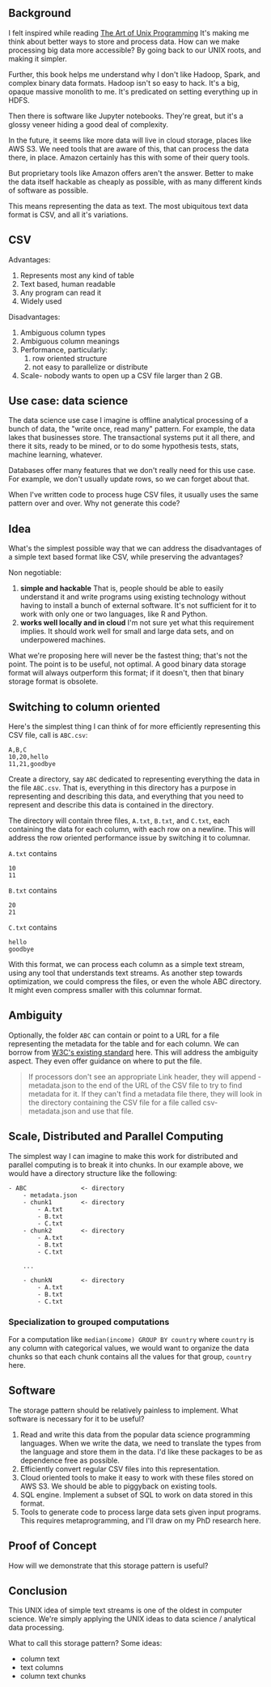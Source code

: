 ## Background

I felt inspired while reading [The Art of Unix Programming](https://homepage.cs.uri.edu/~thenry/resources/unix_art/ch01s06.html)
It's making me think about better ways to store and process data.
How can we make processing big data more accessible?
By going back to our UNIX roots, and making it simpler.

Further, this book helps me understand why I don't like Hadoop, Spark, and complex binary data formats.
Hadoop isn't so easy to hack.
It's a big, opaque massive monolith to me.
It's predicated on setting everything up in HDFS.

Then there is software like Jupyter notebooks. 
They're great, but it's a glossy veneer hiding a good deal of complexity.

In the future, it seems like more data will live in cloud storage, places like AWS S3.
We need tools that are aware of this, that can process the data there, in place.
Amazon certainly has this with some of their query tools.

But proprietary tools like Amazon offers aren't the answer.
Better to make the data itself hackable as cheaply as possible, with as many different kinds of software as possible.

This means representing the data as text.
The most ubiquitous text data format is CSV, and all it's variations.


## CSV

Advantages:

1. Represents most any kind of table
1. Text based, human readable
2. Any program can read it
3. Widely used

Disadvantages:

1. Ambiguous column types
1. Ambiguous column meanings
2. Performance, particularly:
    1. row oriented structure
    1. not easy to parallelize or distribute
2. Scale- nobody wants to open up a CSV file larger than 2 GB.


## Use case: data science

The data science use case I imagine is offline analytical processing of a bunch of data, the "write once, read many" pattern.
For example, the data lakes that businesses store.
The transactional systems put it all there, and there it sits, ready to be mined, or to do some hypothesis tests, stats, machine learning, whatever.

Databases offer many features that we don't really need for this use case.
For example, we don't usually update rows, so we can forget about that.

When I've written code to process huge CSV files, it usually uses the same pattern over and over.
Why not generate this code?


## Idea

What's the simplest possible way that we can address the disadvantages of a simple text based format like CSV, while preserving the advantages?

Non negotiable:

1. __simple and hackable__
    That is, people should be able to easily understand it and write programs using existing technology without having to install a bunch of external software.
    It's not sufficient for it to work with only one or two languages, like R and Python.
2. __works well locally and in cloud__
    I'm not sure yet what this requirement implies.
    It should work well for small and large data sets, and on underpowered machines.

What we're proposing here will never be the fastest thing; that's not the point.
The point is to be useful, not optimal.
A good binary data storage format will always outperform this format; if it doesn't, then that binary storage format is obsolete.


## Switching to column oriented

Here's the simplest thing I can think of for more efficiently representing this CSV file, call is `ABC.csv`:

```
A,B,C
10,20,hello
11,21,goodbye
```

Create a directory, say `ABC` dedicated to representing everything the data in the file `ABC.csv`.
That is, everything in this directory has a purpose in representing and describing this data, and everything that you need to represent and describe this data is contained in the directory.

The directory will contain three files, `A.txt`, `B.txt`, and `C.txt`, each containing the data for each column, with each row on a newline.
This will address the row oriented performance issue by switching it to columnar.

`A.txt` contains 
```
10
11
```

`B.txt` contains 
```
20
21
```

`C.txt` contains 
```
hello
goodbye
```

With this format, we can process each column as a simple text stream, using any tool that understands text streams.
As another step towards optimization, we could compress the files, or even the whole ABC directory.
It might even compress smaller with this columnar format.


## Ambiguity

Optionally, the folder `ABC` can contain or point to a URL for a file representing the metadata for the table and for each column.
We can borrow from [W3C's existing standard](https://www.w3.org/TR/tabular-data-primer/#documenting-csvs) here.
This will address the ambiguity aspect.
They even offer guidance on where to put the file.

> If processors don't see an appropriate Link header, they will append -metadata.json to the end of the URL of the CSV file to try to find metadata for it. If they can't find a metadata file there, they will look in the directory containing the CSV file for a file called csv-metadata.json and use that file.


## Scale, Distributed and Parallel Computing

The simplest way I can imagine to make this work for distributed and parallel computing is to break it into chunks.
In our example above, we would have a directory structure like the following:

```
- ABC               <- directory
    - metadata.json
    - chunk1        <- directory
        - A.txt
        - B.txt
        - C.txt
    - chunk2        <- directory
        - A.txt
        - B.txt
        - C.txt

    ...

    - chunkN        <- directory
        - A.txt
        - B.txt
        - C.txt
```

### Specialization to grouped computations

For a computation like `median(income) GROUP BY country` where `country` is any column with categorical values, we would want to organize the data chunks so that each chunk contains all the values for that group, `country` here.


## Software

The storage pattern should be relatively painless to implement.
What software is necessary for it to be useful?

1. Read and write this data from the popular data science programming languages.
    When we write the data, we need to translate the types from the language and store them in the data.
    I'd like these packages to be as dependence free as possible.
2. Efficiently convert regular CSV files into this representation.
3. Cloud oriented tools to make it easy to work with these files stored on AWS S3.
    We should be able to piggyback on existing tools.
4. SQL engine.
    Implement a subset of SQL to work on data stored in this format.
4. Tools to generate code to process large data sets given input programs.
    This requires metaprogramming, and I'll draw on my PhD research here.


## Proof of Concept

How will we demonstrate that this storage pattern is useful?


## Conclusion

This UNIX idea of simple text streams is one of the oldest in computer science.
We're simply applying the UNIX ideas to data science / analytical data processing.

What to call this storage pattern?
Some ideas:

- column text
- text columns
- column text chunks
